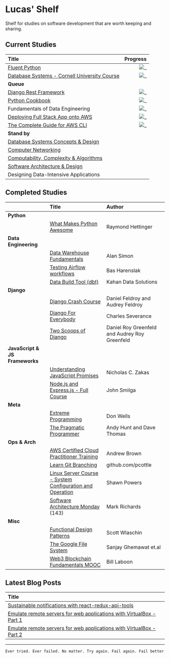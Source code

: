 # Lucas' Shelf

Shelf for studies on software development that are worth keeping and sharing.

## Current Studies

|Title|Progress|
|:---|---:|
| [Fluent Python](https://github.com/fluentpython/example-code-2e) | ![_](https://progress-bar.dev/78/?title=pg.557\/711&color=babaca&width=120) |
| [Database Systems - Cornell University Course](https://www.youtube.com/watch?v=4cWkVbC2bNE) | ![_](https://progress-bar.dev/48/?title=08:16:24\/17:07:41&color=babaca&width=120) |
|**Queue**||
|[Django Rest Framework](https://www.youtube.com/watch?v=c708Nf0cHrs&ab_channel=CodingEntrepreneurs) | ![_](https://progress-bar.dev/32/?title=02:16:36\/07:01:39&color=babaca&width=120) |
| [Python Cookbook](https://github.com/CavalcanteLucas/cookbook/blob/master/Python_Cookbook_3rd_Edition.pdf) | ![_](https://progress-bar.dev/26/?title=pg.175\/664&color=babaca&width=120) |
| Fundamentals of Data Engineering | ![_](https://progress-bar.dev/3/?title=pg.18\/544&color=babaca&width=120) |
|[Deploying Full Stack App onto AWS](https://www.youtube.com/watch?v=NjYsXuSBZ5U&t=145&ab_channel=SanjeevThiyagarajan) | ![_](https://progress-bar.dev/0/?title=0:00:00\/1:42:39&color=babaca&width=120)|
| [The Complete Guide for AWS CLI](https://www.youtube.com/watch?v=PWAnY-w1SGQ&ab_channel=SanjeevThiyagarajan) | ![_](https://progress-bar.dev/0/?title=0:00:00\/1:00:59&color=babaca&width=120) |
|**Stand by**||
|[Database Systems Concepts & Design](https://learn.udacity.com/courses/ud150)||
|[Computer Networking](https://learn.udacity.com/courses/ud436)||
|[Computability, Complexity & Algorithms](https://learn.udacity.com/courses/ud061)||
|[Software Architecture & Design](https://learn.udacity.com/courses/ud821)||
|Designing Data-Intensive Applications||
## Completed Studies

||Title|Author|
|:---|:---|:---|
|**Python**||
|| [What Makes Python Awesome](https://pyvideo.org/pycon-us-2013/keynote-3.html) | Raymond Hettinger |
|**Data Engineering**||
|| [Data Warehouse Fundamentals](https://www.udemy.com/course/data-warehouse-fundamentals-for-beginners/) | Alan Simon |
|| [Testing Airflow workflows](https://www.youtube.com/watch?v=ANJnYbLwLjE) | Bas Harenslak |
|| [Data Build Tool (dbt)](https://www.youtube.com/playlist?list=PLy4OcwImJzBLJzLYxpxaPUmCWp8j1esvT) | Kahan Data Solutions |
|**Django**||
|| [Django Crash Course](https://www.scribd.com/document/459262375/Daniel-Roy-Greenfield-Audrey-Roy-Greenfield-Django-Crash-Course-2020-pdf) | Daniel Feldroy and Audrey Feldroy|
|| [Django For Everybody](https://www.youtube.com/watch?v=o0XbHvKxw7Y&ab_channel=freeCodeCamp.org) | Charles Severance |
|| [Two Scoops of Django](https://www.feldroy.com/books/two-scoops-of-django-3-x)| Daniel Roy Greenfeld and Audrey Roy Greenfeld |
|**JavaScript & JS Frameworks**||
|| [Understanding JavaScript Promises](https://cdn.xgqfrms.xyz/promise/understanding-javascript-promises.pdf) | Nicholas C. Zakas |
|| [Node.js and Express.js - Full Course](https://www.youtube.com/watch?v=Oe421EPjeBE) | John Smilga |
|**Meta**||
|| [Extreme Programming](http://www.extremeprogramming.org/index.html) | Don Wells |
|| [The Pragmatic Programmer](https://github.com/PegasusWang/books-1/raw/master/software-development/The%20Pragmatic%20Programmer.pdf) | Andy Hunt and Dave Thomas |
|**Ops & Arch**||
|| [AWS Certified Cloud Practitioner Training](https://www.youtube.com/watch?v=3hLmDS179YE&ab_channel=freeCodeCamp.org) | Andrew Brown |
|| [Learn Git Branching](https://learngitbranching.js.org) | github.com/pcottle |
|| [Linux Server Course - System Configuration and Operation](https://www.youtube.com/watch?v=WMy3OzvBWc0&ab_channel=freeCodeCamp.org) | Shawn Powers |
|| [Software Architecture Monday](https://www.youtube.com/playlist?list=PLdsOZAx8I5umhnn5LLTNJbFgwA3xbycar) (143) | Mark Richards |
|**Misc**||
|| [Functional Design Patterns](https://www.youtube.com/watch?v=srQt1NAHYC0/) | Scott Wlaschin |
|| [The Google File System](https://static.googleusercontent.com/media/research.google.com/en//archive/gfs-sosp2003.pdf) | Sanjay Ghemawat et&#46;al |
|| [Web3 Blockchain Fundamentals MOOC](https://www.youtube.com/watch?v=y8YyZELnVaw&list=PLxVihxZC42nF_MCN9PTvZMIifRjx9cZ2J&index=1&ab_channel=Web3Foundation) | Bill Laboon |

## Latest Blog Posts

| Title |
|:---|
|[Sustainable notifications with react-redux-api-tools](https://labcodes.com.br/blog/en-us/development/messaging-with-react-redux-api-tools/)|
|[Emulate remote servers for web applications with VirtualBox - Part 1](https://labcodes.com.br/blog/en-us/development/emulate-remote-servers-web-applications-virtualbox-part-1/)|
|[Emulate remote servers for web applications with VirtualBox - Part 2](https://labcodes.com.br/blog/en-us/development/emulate-remote-servers-web-applications-virtualbox-part-2/)|

---

```bash
Ever tried. Ever failed. No matter. Try again. Fail again. Fail better.
```
